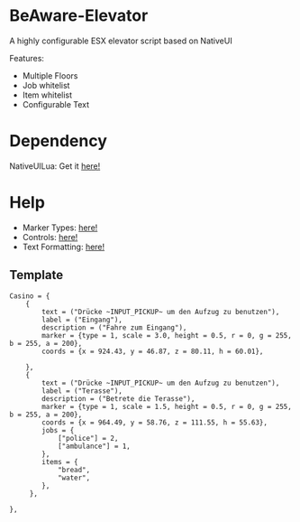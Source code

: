 # BeAware-Elevator
A highly configurable ESX elevator script based on NativeUI

Features:
- Multiple Floors
- Job whitelist
- Item whitelist
- Configurable Text

# Dependency
NativeUILua: Get it [here!](https://github.com/FrazzIe/NativeUILua)

# Help
- Marker Types: [here!](https://docs.fivem.net/docs/game-references/markers)
- Controls: [here!](https://docs.fivem.net/docs/game-references/controls/#controls)
- Text Formatting: [here!](https://docs.fivem.net/docs/game-references/text-formatting/#input-codes)

## Template
```
Casino = {
    {
        text = ("Drücke ~INPUT_PICKUP~ um den Aufzug zu benutzen"),
        label = ("Eingang"),
        description = ("Fahre zum Eingang"),
        marker = {type = 1, scale = 3.0, height = 0.5, r = 0, g = 255, b = 255, a = 200},
        coords = {x = 924.43, y = 46.87, z = 80.11, h = 60.01},
        
    },
    {
        text = ("Drücke ~INPUT_PICKUP~ um den Aufzug zu benutzen"),
        label = ("Terasse"),
        description = ("Betrete die Terasse"),
        marker = {type = 1, scale = 1.5, height = 0.5, r = 0, g = 255, b = 255, a = 200},
        coords = {x = 964.49, y = 58.76, z = 111.55, h = 55.63},
        jobs = {
		    ["police"] = 2,
			["ambulance"] = 1,
		},
        items = {
			"bread",
			"water",
		},
     },
    
},
```
